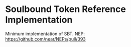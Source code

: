 # Soulbound Token Reference Implementation

Minimum implementation of SBT.
NEP: https://github.com/near/NEPs/pull/393
